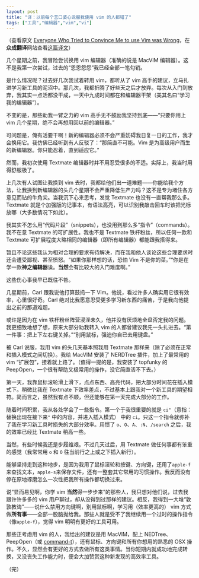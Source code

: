 ```yaml
---
layout: post
title: "译：以前每个苦口婆心说服我使用 vim 的人都错了"
tags: ["工具","编辑器","vim","vi"]
---
```


（查看原文 [Everyone Who Tried to Convince Me to use Vim was Wrong](http://yehudakatz.com/2010/07/29/everyone-who-tried-to-convince-me-to-use-vim-was-wrong/)，在**众成翻译**网站查看[这篇译文](http://www.zcfy.cc/article/everyone-who-tried-to-convince-me-to-use-vim-was-wrong-2336.html)）

几个星期之前，我冒险尝试换用 vim 编辑器（准确的说是 MacVIM 编辑器）。这不是我第一次尝试，过去的“恩恩怨怨”我已经全部一笔勾销。

是什么情况呢？过去好几次我试着转用 vim，都听从了 vim 高手的建议，立马扎进学习新工具的泥沼中。那几次，我都折腾了好些天之后才放弃。每次从入门到放弃，我其实一点活都没干成，一天中九成时间都在和编辑器干架（美其名曰“学习我的编辑器”）。

不变的是，那些助我一臂之力的 vim 高手无不鼓励我坚持到底——“只要你用上 vim 几个星期，绝不会再想用回以前的编辑器。”

可问题是，俺有活要干啊！新的编辑器必须不会严重妨碍我日复一日的工作，我才会换用它。我仿佛已经听到有人反驳了：“那简直不可能。Vim 是为高级用户而生的新编辑器。你只能忍着，直到适应它。”

然而，我初次使用 Textmate 编辑器时并不用忍受很多的不适。实际上，我当时用得舒服极了。

上几次有人试图让我换到 vim 去时，我都给他们出一道难题——你能给我个方法，让我换到新编辑器的头几个星期不会严重降低生产力吗？这不是专为堵住各方意见而钻的牛角尖。当我沉下心来思考，发觉 Textmate 也没有一直帮我那么多。Textmate 就是个加强版的记事本，有语法高亮，可以识别我敲击回车时该把光标放哪（大多数情况下如此）。

我其实不怎么用“代码片段”（snippets），也没用到那么多“指令”（commands）。我不在意 Textmate 的可扩展性。我也不是 Textmate  铁杆粉丝，所以任何一款和 Textmate 可扩展程度大略相同的编辑器（即所有编辑器）都能跟我搭得来。

暂且不论这些我认为相对合理的要求有待解决，而在我和他人谈论这些合理要求时还会遭受鄙视、甚至愤怒。“如果你那样想的话，恐怕 Vim 不是你的菜。”“你是在学一款**神之编辑器**诶。**当然**会有比较大的入门难度啊。”

这些伤心事我早已既往不咎。

几星期前，Carl 跟我说他打算鼓捣一下 Vim。他说，看过许多人确实用它很有效率，心里很好奇。Carl 绝对比我愿意忍受更多学习新东西的痛苦，于是我向他提出之前的那道难题。

或许是因为在 vim 铁杆粉丝阵营浸淫未久，他并没有厌烦地全盘否定我的问题。我更细致地想了想，原来大部分劝我转入 vim 的人都曾建议我先一头扎进去。“第一件事：把上下左右键关掉。”“别用鼠标，强迫你自已去用键盘。”

被 Carl 说服，我用 vim 的头几天基本照我用 Textmate 那样来（除了必须在正常和插入模式之间切换）。我给 MacVIM 安装了 NERDTree 插件，加上了最常用的 vim “扩展包”，接着就上路了。（值得一提的是，我安装了 topfunky 的 PeepOpen，一个很有帮助又极常用的操作，没它简直活不下去。）

第一天，我靠鼠标滚轮滑上滑下，点点东西、高亮代码，把大部分时间花在插入模式下。稍微比我在 Textmate 下效率差点，不过基本上跟我对一个新工具的期望相符。简而言之，虽然我有点不顺，但还能够在第一天完成大部分的工作。

随着时间积累，我从各处学会了一些指令。第一个于我很重要的就是 `ci"`（意指：替换出现在接下来`"` 中的内容，并进入插入模式） 中的 `ci`。只这一个指令就弥补了我在学习新工具时损失的大部分效率。用惯了 `o`、`O`、`A`、`:N`、`/search` 之后，我的效率已经比 Textmate 稍高一些。

当然，有些时候我还是步履维艰。不过几天过后，用 Textmate 做任何事都有笨重的感觉（我常常用 `o` 和 `O` 往当前行之上或之下插入新行）。

能够坚持走到这种地步，是因为我用了鼠标滚轮和按键、方向键，还用了`apple-f`来查找文本，`apple-s`来保存文件，还有一整套其它常用的习惯操作。我反而没有停在原地琢磨怎么一次性把我所有操作都切换过来。

说“显而易见啊，你学 vim **当然**得一步步来”的那些人，我只想对他们说，过去我跟许许多多的 vim 用户聊过，却从没得到过那样的建议。相反，我得到一大堆“敦敦教诲”——说什么禁用方向键啊，别用鼠标啊，学习用（效率更高的） vim 方式做**所有事**——全部一股脑抛给我。那些人就是受不了我继续用一个过时的操作指令（像`apple-f`），觉得 vim 明明有更好的工具可用。

那些正考虑用 vim 的人，我给出的建议是用 MacVIM，配上 NEDTree、PeepOpen（或 [command-t](http://github.com/wincent/Command-T)），还有鼠标、方向键和所有你想用的熟悉的 OSX 操作。不久，显然会有更好的方式去做所有这类事情。当你短期内就成功地完成转换，又没丧失工作能力时，便会大加赞赏这种新发现的高效率工具。

（完）